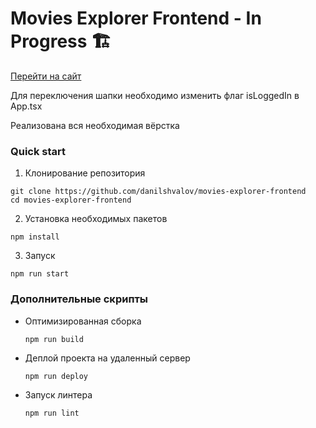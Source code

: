 # Movies Explorer Frontend - In Progress 🏗️

[Перейти на сайт](https://ds.movies-explorer.nomoredomains.icu)

Для переключения шапки необходимо изменить флаг isLoggedIn в App.tsx

Реализована вся необходимая вёрстка

### Quick start

1. Клонирование репозитория

  ```
  git clone https://github.com/danilshvalov/movies-explorer-frontend
  cd movies-explorer-frontend
  ```

2. Установка необходимых пакетов

  ```
  npm install
  ```

3. Запуск

  ```
  npm run start
  ```

### Дополнительные скрипты

* Оптимизированная сборка
  ```
  npm run build
  ```
* Деплой проекта на удаленный сервер
  ```
  npm run deploy
  ```
* Запуск линтера
  ```
  npm run lint
  ```
